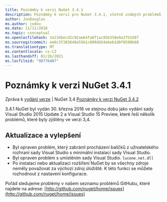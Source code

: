```yaml
---
title: Poznámky k verzi NuGet 3.4.1
description: Poznámky k verzi pro NuGet 3.4.1, včetně známých problémů, oprav chyb, přidaných funkcí a chcete odeslat obecnou.
author: JonDouglas
ms.author: jodou
ms.date: 11/11/2016
ms.topic: conceptual
ms.openlocfilehash: 1e234becd2c92ae64fa0f1ac95b358e9a2fb3207
ms.sourcegitcommit: ee6c3f203648a5561c809db54ebeb1d0f0598b68
ms.translationtype: MT
ms.contentlocale: cs-CZ
ms.lasthandoff: 01/26/2021
ms.locfileid: "98776487"
---
```

# <a name="nuget-341-release-notes"></a>Poznámky k verzi NuGet 3.4.1

Zpráva k [vydání verze](../release-notes/nuget-3.4.md)  |  NuGet 3,4 [Poznámky k verzi NuGet 3.4.2](../release-notes/nuget-3.4.2.md)

3.4.1 NuGet byl vydán 30. března 2016 ve stejnou dobu jako vydání sady Visual Studio 2015 Update 2 a Visual Studio 15 Preview, které řeší několik problémů, které byly zjištěny ve verzi 3,4.

## <a name="updates-and-improvements"></a>Aktualizace a vylepšení

* Byl opraven problém, který zabránil procházení balíčků z uživatelského rozhraní sady Visual Studio s minimální instalací sady Visual Studio.
* Byl opraven problém s umístěním sady Visual Studio. `lucene.net.dll`
* Po instalaci nebo aktualizaci rozšíření NuGet by se všechny zdroje neměly považovat za výchozí zdroj úložiště.  K této funkci se můžete rozhodnout z nastavení konfigurace.

Pořád sledujeme problémy v našem seznamu problémů GitHubu, které najdete na adrese: [http://github.com/nuget/home/issues](http://github.com/nuget/home/issues)